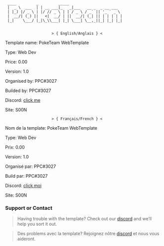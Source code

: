 ```
 ____         _         _____                       
 |  _ \  ___  | | __ ___|_   _|___   __ _  _ __ ___  
 | |_) |/ _ \ | |/ // _ \ | | / _ \ / _` || '_ ` _ \ 
 |  __/| (_) ||   <|  __/ | ||  __/| (_| || | | | | |
 |_|    \___/ |_|\_\\___| |_| \___| \__,_||_| |_| |_|
 
 ```



                         > { English/Anglais } <

Template name: PokeTeam WebTemplate

Type: Web Dev

Price: 0.00

Version: 1.0

Organised by: PPC#3027

Builded by: PPC#3027

Discord:  [click me](https://discord.gg/GbCNGmcDPd)

Site: S00N




                         > { Français/French } <
                         

Nom de la template: PokeTeam WebTemplate

Type: Web Dev

Prix: 0.00

Version: 1.0

Organisé par: PPC#3027

Build par: PPC#3027

Discord:  [click moi](https://discord.gg/GbCNGmcDPd)

Site: S00N



### Support or Contact

> Having trouble with the template? Check out our [discord](https://discord.gg/GbCNGmcDPd) and we’ll help you sort it out.

> Des problems avec la template? Rejoignez nôtre [discord](https://discord.gg/GbCNGmcDpd) et nous vous aideront.

